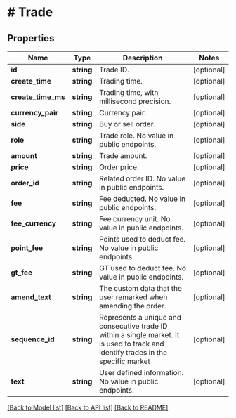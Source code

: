 # # Trade

## Properties

Name | Type | Description | Notes
------------ | ------------- | ------------- | -------------
**id** | **string** | Trade ID. | [optional] 
**create_time** | **string** | Trading time. | [optional] 
**create_time_ms** | **string** | Trading time, with millisecond precision. | [optional] 
**currency_pair** | **string** | Currency pair. | [optional] 
**side** | **string** | Buy or sell order. | [optional] 
**role** | **string** | Trade role. No value in public endpoints. | [optional] 
**amount** | **string** | Trade amount. | [optional] 
**price** | **string** | Order price. | [optional] 
**order_id** | **string** | Related order ID. No value in public endpoints. | [optional] 
**fee** | **string** | Fee deducted. No value in public endpoints. | [optional] 
**fee_currency** | **string** | Fee currency unit. No value in public endpoints. | [optional] 
**point_fee** | **string** | Points used to deduct fee. No value in public endpoints. | [optional] 
**gt_fee** | **string** | GT used to deduct fee. No value in public endpoints. | [optional] 
**amend_text** | **string** | The custom data that the user remarked when amending the order. | [optional] 
**sequence_id** | **string** | Represents a unique and consecutive trade ID within a single market. It is used to track and identify trades in the specific market | [optional] 
**text** | **string** | User defined information. No value in public endpoints. | [optional] 

[[Back to Model list]](../../README.md#documentation-for-models) [[Back to API list]](../../README.md#documentation-for-api-endpoints) [[Back to README]](../../README.md)
